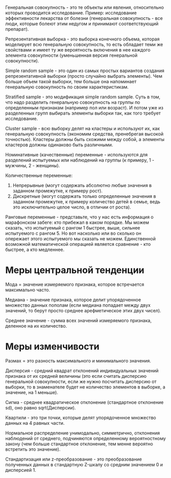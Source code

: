 Генеральная совокупность - это те объекты или явления, относительно которых проводится исследование. Пример: исследование эффективности лекарства от болезни (генеральная совокупность - все люди, которые болеют этим недугом и принимают соответствующий препарат).

Репрезентативная выборка - это выборка конечного объема, которая моделирует всю генеральную совокупность, то есть обладает теми же свойствами и имеет ту же вероятность включения в нее каждого элемента совокупности (уменьшенная версия генеральной совокупности).

Simple random sample - это один из самых простых вариантов создания репрезентативной выборки (просто случайно выбрать элементы). Чем больше объем такой выборки, тем больше она напоминает генеральную совокупность по своим характеристикам.

Stratified sample - это модификация simple random sample. Суть в том, что надо разделить генеральную совокупность на группы по определенным признакам (например пол или возраст). И потом уже из разделенных групп выбирать элементы выборки так, как того требует исследование.

Cluster sample - всю выборку делят на кластеры и используют их, как генеральную совокупность (экономим средства, пренебрегая высокой точностью). Кластеры должны быть схожими между собой, а элементы кластеров должны одинаково быть различными.

Номинативные (качественные) переменные - используются для разделений испытуемых или наблюдений на группы (к примеру, 1 - мужчины, 2 - женщины).

Количественные переменные: 
1) Непрерывные (могут содержать абсолютно любые значения в заданном промежутке, к примеру рост).
2) Дискретные (могут содержать только определенные значения в заданном промежутке, к примеру количество детей в семье, ведь это исключительно целое число, в отличии от роста).

Ранговые переменные - представьте, что у нас есть информация о марафонском забеге: кто прибежал в каком порядке. Мы можем сказать, что испытуемый с рангом 1 быстрее, выше, сильнее испытуемого с рангом 5. Но вот насколько или во сколько он опережает этого испытуемого мы сказать не можем. Единственной возможной математической операцией является сравнение - кто быстрее, а кто медленнее.

# Меры центральной тенденции
Мода = значение измеряемого признака, которое встречается максимально часто.

Медиана - значение признака, которое делит упорядоченное множество данных пополам (если медиана попадает между двух значений, то берут просто среднее арефметическое этих двух чисел).

Среднее значение - сумма всех значений измеряемого признака, деленное на их количество.

# Меры изменчивости
Размах = это разность максимального и минимального значения.

Дисперсия - средний квадрат отклонений индивидуальных значений признака от их средней величины (это если считать дисперсию генеральной совокупности, если же нужно посчитать дисперсию от выборки, то в знаменателе будет не количество элементов в выборке, а значение, на 1 меньше).

Сигма - среднее квадратическое отклонение (стандартное отклонение sd), оно равно sqrt(Дисперсии).

Квартили - это три точки, которые делят упорядоченное множество данных на 4 равных части.

Нормальное распределение унимодально, симметрично, отклонения наблюдений от среднего, подчиняются определенному вероятностному закону (чем больше стандартное отклонение, тем менне вероятно встретить это значение).

Стандартизация или z-преобразование - это преобразование полученных данных в стандартную Z-шкалу со средним значением 0 и дисперсией 1.


